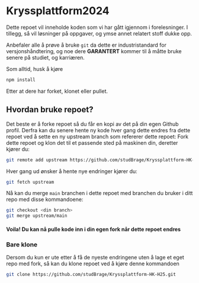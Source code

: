 # Kryssplattform2024
Dette repoet vil inneholde koden som vi har gått igjennom i forelesninger. I tillegg, så vil løsninger på oppgaver, og ymse annet relatert stoff dukke opp. 

Anbefaler alle å prøve å bruke `git` da dette er industristandard for versjonshåndtering, og noe dere <b>GARANTERT</b> kommer til å måtte bruke senere på studiet, og karriæren.

Som alltid, husk å kjøre
```bash
npm install
```
Etter at dere har forket, klonet eller pullet.

## Hvordan bruke repoet? 
Det beste er å forke repoet så du får en kopi av det på din egen Github profil. Derfra kan du senere hente ny kode hver gang dette endres fra dette repoet ved å sette en ny upstream branch som refererer dette repoet:
Fork dette repoet og klon det til et passende sted på maskinen din, deretter kjører du:<br>
```bash
git remote add upstream https://github.com/studBrage/Kryssplattform-HK-H25.git
```

Hver gang ud ønsker å hente nye endringer kjører du:<br>
```bash
git fetch upstream
```

Nå kan du merge `main` branchen i dette repoet med branchen du bruker i ditt repo med disse kommandoene:

```bash
git checkout <din branch>
git merge upstream/main
```

#### Voila! Du kan nå pulle kode inn i din egen fork når dette repoet endres

### Bare klone
Dersom du kun er ute etter å få de nyeste endringene uten å lage et eget repo med fork, så kan du klone repoet ved å kjøre denne kommandoen
```bash
git clone https://github.com/studBrage/Kryssplattform-HK-H25.git
```